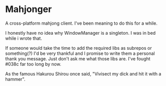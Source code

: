 Mahjonger
=========

A cross-platform mahjong client. I've been meaning to do this for a while.

I honestly have no idea why WindowManager is a singleton. I was in bed while i wrote that.

If someone would take the time to add the required libs as subrepos or something(?) I'd be very thankful and I promise to write them a personal thank you message.
Just don't ask me what those libs are. I've fought #038c far too long by now.

As the famous Hakurou Shirou once said, "Vivisect my dick and hit it with a hammer".